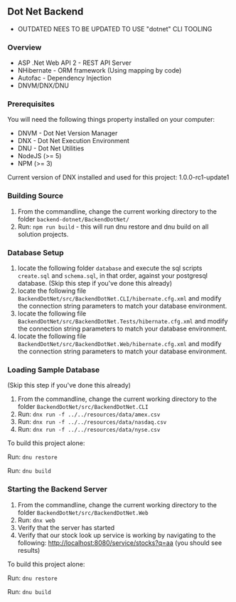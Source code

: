 ## Dot Net Backend

* OUTDATED NEES TO BE UPDATED TO USE "dotnet" CLI TOOLING

### Overview

* ASP .Net Web API 2 - REST API Server
* NHibernate - ORM framework (Using mapping by code)
* Autofac - Dependency Injection
* DNVM/DNX/DNU

### Prerequisites

You will need the following things property installed on your computer:

* DNVM - Dot Net Version Manager
* DNX - Dot Net Execution Environment
* DNU - Dot Net Utilities
* NodeJS (>= 5)
* NPM (>= 3)

Current version of DNX installed and used for this project: 1.0.0-rc1-update1

### Building Source

1. From the commandline, change the current working directory to the folder `backend-dotnet/BackendDotNet/`
2. Run: `npm run build` - this will run dnu restore and dnu build on all solution projects.

### Database Setup

1. locate the following folder `database` and execute the sql scripts `create.sql` and `schema.sql`, in that order, against your postgresql database. (Skip this step if you've done this already)
2. locate the following file `BackendDotNet/src/BackendDotNet.CLI/hibernate.cfg.xml` and modify the connection string parameters to match your database environment.
3. locate the following file `BackendDotNet/src/BackendDotNet.Tests/hibernate.cfg.xml` and modify the connection string parameters to match your database environment.
4. locate the following file `BackendDotNet/src/BackendDotNet.Web/hibernate.cfg.xml` and modify the connection string parameters to match your database environment.

### Loading Sample Database

(Skip this step if you've done this already)

1. From the commandline, change the current working directory to the folder `BackendDotNet/src/BackendDotNet.CLI`
2. Run: `dnx run -f ../../resources/data/amex.csv`
3. Run: `dnx run -f ../../resources/data/nasdaq.csv`
4. Run: `dnx run -f ../../resources/data/nyse.csv`

To build this project alone:

Run: `dnu restore`

Run: `dnu build`

### Starting the Backend Server

1. From the commandline, change the current working directory to the folder `BackendDotNet/src/BackendDotNet.Web`
2. Run: `dnx web`
3. Verify that the server has started
4. Verify that our stock look up service is working by navigating to the following: [http://localhost:8080/service/stocks?q=aa](http://localhost:8080/service/stocks?q=aa) (you should see results)

To build this project alone:

Run: `dnu restore`

Run: `dnu build`

